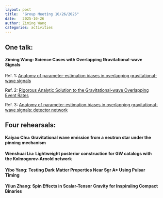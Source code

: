 ```yaml
---
layout: post
title:  "Group Meeting 10/26/2025"
date:   2025-10-26
author: Ziming Wang
categories: activities
---
```


## One talk:

#### Ziming Wang: Science Cases with Overlapping Gravitational-wave Signals

Ref. 1: [Anatomy of parameter-estimation biases in overlapping gravitational-wave signals](https://doi.org/10.1088/1361-6382/ad210b)  

Ref. 2: [Rigorous Analytic Solution to the Gravitational-wave Overlapping Event Rates](https://doi.org/10.3847/1538-4357/adfa1d)  

Ref. 3: [Anatomy of parameter-estimation biases in overlapping gravitational-wave signals: detector network](https://doi.org/10.48550/arXiv.2509.07737)

## Four rehearsals:

#### Kaiyao Chu: Gravitational wave emission from a neutron star under the pinning mechanism

#### Wenshuai Liu: Lightweight posterior construction for GW catalogs with the Kolmogorov-Arnold network

#### Yibo Yang: Testing Dark Matter Properties Near Sgr A* Using Pulsar Timing

#### Yilun Zhang: Spin Effects in Scalar-Tensor Gravity for Inspiraling Compact Binaries
